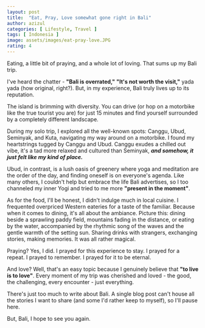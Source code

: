 ```yaml
---
layout: post
title:  "Eat, Pray, Love somewhat gone right in Bali"
author: azizul
categories: [ Lifestyle, Travel ]
tags: [ Indonesia ]
image: assets/images/eat-pray-love.JPG
rating: 4
---
```


Eating, a little bit of praying, and a whole lot of loving. That sums up my Bali trip.

I've heard the chatter - **"Bali is overrated,"** **"It's not worth the visit,"** yada yada (how original, right?). But, in my experience, Bali truly lives up to its reputation.

The island is brimming with diversity. You can drive (or hop on a motorbike like the true tourist you are) for just 15 minutes and find yourself surrounded by a completely different landscape.

During my solo trip, I explored all the well-known spots: Canggu, Ubud, Seminyak, and Kuta, navigating my way around on a motorbike. I found my heartstrings tugged by Canggu and Ubud. Canggu exudes a chilled out vibe, it's a tad more relaxed and cultured than Seminyak, ***and somehow, it just felt like my kind of place.***

Ubud, in contrast, is a lush oasis of greenery where yoga and meditation are the order of the day, and finding oneself is on everyone's agenda. Like many others, I couldn't help but embrace the life Bali advertises, so I too channeled my inner Yogi and tried to me more **"present in the moment"**.

As for the food, I'll be honest, I didn't indulge much in local cuisine. I frequented overpriced Western eateries for a taste of the familiar. Because when it comes to dining, it's all about the ambiance. Picture this: dining beside a sprawling paddy field, mountains fading in the distance, or eating by the water, accompanied by the rhythmic song of the waves and the gentle warmth of the setting sun. Sharing drinks with strangers, exchanging stories, making memories. It was all rather magical.

Praying? Yes, I did. I prayed for this experience to stay. I prayed for a repeat. I prayed to remember. I prayed for it to be eternal.

And love? Well, that's an easy topic because I genuinely believe that **"to live is to love"**. Every moment of my trip was cherished and loved - the good, the challenging, every encounter - just everything.

There's just too much to write about Bali. A single blog post can't house all the stories I want to share (and some I'd rather keep to myself), so I'll pause here.

But, Bali, I hope to see you again.
